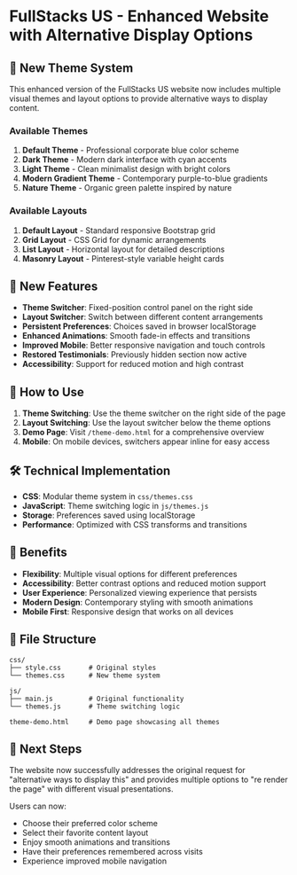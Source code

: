 # FullStacks US - Enhanced Website with Alternative Display Options

## 🎨 New Theme System

This enhanced version of the FullStacks US website now includes multiple visual themes and layout options to provide alternative ways to display content.

### Available Themes

1. **Default Theme** - Professional corporate blue color scheme
2. **Dark Theme** - Modern dark interface with cyan accents
3. **Light Theme** - Clean minimalist design with bright colors
4. **Modern Gradient Theme** - Contemporary purple-to-blue gradients
5. **Nature Theme** - Organic green palette inspired by nature

### Available Layouts

1. **Default Layout** - Standard responsive Bootstrap grid
2. **Grid Layout** - CSS Grid for dynamic arrangements
3. **List Layout** - Horizontal layout for detailed descriptions
4. **Masonry Layout** - Pinterest-style variable height cards

## 🚀 New Features

- **Theme Switcher**: Fixed-position control panel on the right side
- **Layout Switcher**: Switch between different content arrangements
- **Persistent Preferences**: Choices saved in browser localStorage
- **Enhanced Animations**: Smooth fade-in effects and transitions
- **Improved Mobile**: Better responsive navigation and touch controls
- **Restored Testimonials**: Previously hidden section now active
- **Accessibility**: Support for reduced motion and high contrast

## 📱 How to Use

1. **Theme Switching**: Use the theme switcher on the right side of the page
2. **Layout Switching**: Use the layout switcher below the theme options
3. **Demo Page**: Visit `/theme-demo.html` for a comprehensive overview
4. **Mobile**: On mobile devices, switchers appear inline for easy access

## 🛠 Technical Implementation

- **CSS**: Modular theme system in `css/themes.css`
- **JavaScript**: Theme switching logic in `js/themes.js`
- **Storage**: Preferences saved using localStorage
- **Performance**: Optimized with CSS transforms and transitions

## 🎯 Benefits

- **Flexibility**: Multiple visual options for different preferences
- **Accessibility**: Better contrast options and reduced motion support
- **User Experience**: Personalized viewing experience that persists
- **Modern Design**: Contemporary styling with smooth animations
- **Mobile First**: Responsive design that works on all devices

## 📁 File Structure

```
css/
├── style.css       # Original styles
└── themes.css      # New theme system

js/
├── main.js         # Original functionality
└── themes.js       # Theme switching logic

theme-demo.html     # Demo page showcasing all themes
```

## 🌟 Next Steps

The website now successfully addresses the original request for "alternative ways to display this" and provides multiple options to "re render the page" with different visual presentations.

Users can now:
- Choose their preferred color scheme
- Select their favorite content layout
- Enjoy smooth animations and transitions
- Have their preferences remembered across visits
- Experience improved mobile navigation
